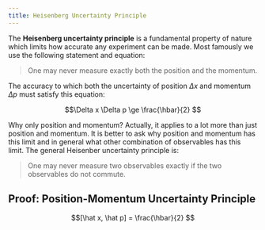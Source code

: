 ```yaml
---
title: Heisenberg Uncertainty Principle
---
```


The **Heisenberg uncertainty principle** is a fundamental property of nature which limits how accurate any experiment can be made. Most famously we use the following statement and equation:

> One may never measure exactly both the position and the momentum.

The accuracy to which both the uncertainty of position $\Delta x$ and momentum $\Delta p$ must satisfy this equation:

$$\Delta x \Delta p \ge \frac{\hbar}{2} $$

Why only position and momentum? Actually, it applies to a lot more than just position and momentum. It is better to ask why position and momentum has this limit and in general what other combination of observables has this limit. The general Heisenber uncertainty principle is:

> One may never measure two observables exactly if the two observables do not commute.

## Proof:  Position-Momentum Uncertainty Principle

$$[\hat x, \hat p] = \frac{\hbar}{2} $$